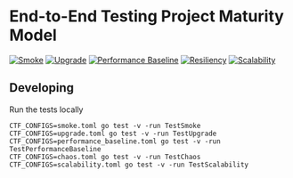 # End-to-End Testing Project Maturity Model

[![Smoke](https://img.shields.io/badge/Level_1_:_Smoke-TestSmoke-blue?branch=maturity-model&job=TestSmoke)](https://github.com/smartcontractkit/chainlink-testing-framework/actions?query=workflow%3Aframework-golden-tests+branch%3Amaturity-mode)
[![Upgrade](https://img.shields.io/badge/Level_2_:_Upgrade-TestUpgrade-blue?branch=maturity-model&job=TestSmoke)](https://github.com/smartcontractkit/chainlink-testing-framework/actions?query=workflow%3Aframework-golden-tests+branch%3Amaturity-mode)
[![Performance Baseline](https://img.shields.io/badge/Level_3_:_Performance_Baseline-TestUpgrade-blue?branch=maturity-model&job=TestSmoke)](https://github.com/smartcontractkit/chainlink-testing-framework/actions?query=workflow%3Aframework-golden-tests+branch%3Amaturity-mode)
[![Resiliency](https://img.shields.io/badge/Level_4_:_Resiliency-TestChaos-blue?branch=maturity-model&job=TestSmoke)](https://github.com/smartcontractkit/chainlink-testing-framework/actions?query=workflow%3Aframework-golden-tests+branch%3Amaturity-mode)
[![Scalability](https://img.shields.io/badge/Level_5_:_Resiliency-TestScalability-blue?branch=maturity-model&job=TestSmoke)](https://github.com/smartcontractkit/chainlink-testing-framework/actions?query=workflow%3Aframework-golden-tests+branch%3Amaturity-mode)

## Developing
Run the tests locally
```
CTF_CONFIGS=smoke.toml go test -v -run TestSmoke
CTF_CONFIGS=upgrade.toml go test -v -run TestUpgrade
CTF_CONFIGS=performance_baseline.toml go test -v -run TestPerformanceBaseline
CTF_CONFIGS=chaos.toml go test -v -run TestChaos
CTF_CONFIGS=scalability.toml go test -v -run TestScalability
```